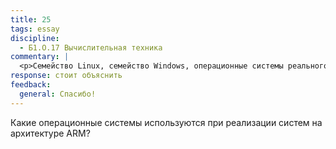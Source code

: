 ```yaml
---
title: 25
tags: essay
discipline:
  - Б1.О.17 Вычислительная техника
commentary: |
  <p>Семейство Linux, семейство Windows, операционные системы реального времени</p>
response: стоит объяснить
feedback:
  general: Cпасибо!
---
```


Какие операционные системы используются при реализации систем на архитектуре ARM?